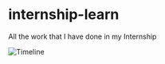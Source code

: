 # internship-learn
All the work that I have done in my Internship

![Timeline](https://github.com/navkardbest/internship-learn/assets/153798234/37546a1d-39fe-43ae-919b-d70929993546)
